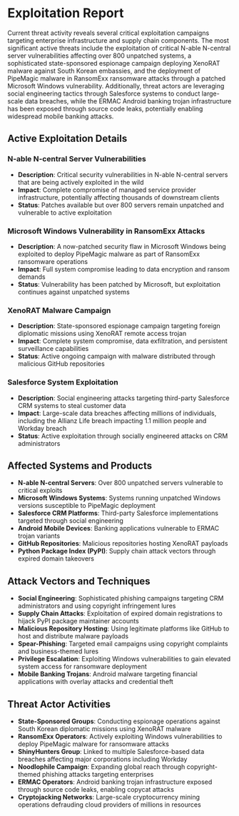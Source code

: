# Exploitation Report

Current threat activity reveals several critical exploitation campaigns targeting enterprise infrastructure and supply chain components. The most significant active threats include the exploitation of critical N-able N-central server vulnerabilities affecting over 800 unpatched systems, a sophisticated state-sponsored espionage campaign deploying XenoRAT malware against South Korean embassies, and the deployment of PipeMagic malware in RansomExx ransomware attacks through a patched Microsoft Windows vulnerability. Additionally, threat actors are leveraging social engineering tactics through Salesforce systems to conduct large-scale data breaches, while the ERMAC Android banking trojan infrastructure has been exposed through source code leaks, potentially enabling widespread mobile banking attacks.

## Active Exploitation Details

### N-able N-central Server Vulnerabilities
- **Description**: Critical security vulnerabilities in N-able N-central servers that are being actively exploited in the wild
- **Impact**: Complete compromise of managed service provider infrastructure, potentially affecting thousands of downstream clients
- **Status**: Patches available but over 800 servers remain unpatched and vulnerable to active exploitation

### Microsoft Windows Vulnerability in RansomExx Attacks
- **Description**: A now-patched security flaw in Microsoft Windows being exploited to deploy PipeMagic malware as part of RansomExx ransomware operations
- **Impact**: Full system compromise leading to data encryption and ransom demands
- **Status**: Vulnerability has been patched by Microsoft, but exploitation continues against unpatched systems

### XenoRAT Malware Campaign
- **Description**: State-sponsored espionage campaign targeting foreign diplomatic missions using XenoRAT remote access trojan
- **Impact**: Complete system compromise, data exfiltration, and persistent surveillance capabilities
- **Status**: Active ongoing campaign with malware distributed through malicious GitHub repositories

### Salesforce System Exploitation
- **Description**: Social engineering attacks targeting third-party Salesforce CRM systems to steal customer data
- **Impact**: Large-scale data breaches affecting millions of individuals, including the Allianz Life breach impacting 1.1 million people and Workday breach
- **Status**: Active exploitation through socially engineered attacks on CRM administrators

## Affected Systems and Products

- **N-able N-central Servers**: Over 800 unpatched servers vulnerable to critical exploits
- **Microsoft Windows Systems**: Systems running unpatched Windows versions susceptible to PipeMagic deployment
- **Salesforce CRM Platforms**: Third-party Salesforce implementations targeted through social engineering
- **Android Mobile Devices**: Banking applications vulnerable to ERMAC trojan variants
- **GitHub Repositories**: Malicious repositories hosting XenoRAT payloads
- **Python Package Index (PyPI)**: Supply chain attack vectors through expired domain takeovers

## Attack Vectors and Techniques

- **Social Engineering**: Sophisticated phishing campaigns targeting CRM administrators and using copyright infringement lures
- **Supply Chain Attacks**: Exploitation of expired domain registrations to hijack PyPI package maintainer accounts
- **Malicious Repository Hosting**: Using legitimate platforms like GitHub to host and distribute malware payloads
- **Spear-Phishing**: Targeted email campaigns using copyright complaints and business-themed lures
- **Privilege Escalation**: Exploiting Windows vulnerabilities to gain elevated system access for ransomware deployment
- **Mobile Banking Trojans**: Android malware targeting financial applications with overlay attacks and credential theft

## Threat Actor Activities

- **State-Sponsored Groups**: Conducting espionage operations against South Korean diplomatic missions using XenoRAT malware
- **RansomExx Operators**: Actively exploiting Windows vulnerabilities to deploy PipeMagic malware for ransomware attacks
- **ShinyHunters Group**: Linked to multiple Salesforce-based data breaches affecting major corporations including Workday
- **Noodlophile Campaign**: Expanding global reach through copyright-themed phishing attacks targeting enterprises
- **ERMAC Operators**: Android banking trojan infrastructure exposed through source code leaks, enabling copycat attacks
- **Cryptojacking Networks**: Large-scale cryptocurrency mining operations defrauding cloud providers of millions in resources